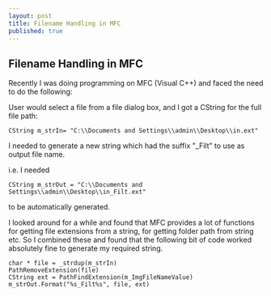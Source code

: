 ```yaml
---
layout: post
title: Filename Handling in MFC
published: true
---
```


## Filename Handling in MFC

Recently I was doing programming on MFC (Visual C++) and faced the need to do the following:

User would select a file from a file dialog box, and I got a CString for the full file path:  

```
CString m_strIn= "C:\\Documents and Settings\\admin\\Desktop\\in.ext"
```

I needed to generate a new string which had the suffix "_Filt" to use as output file name.

i.e. I needed

```
CString m_strOut = "C:\\Documents and Settings\\admin\\Desktop\\in_Filt.ext"
```

to be automatically generated.

I looked around for a while and found that MFC provides a lot of functions for getting file extensions from a string, for getting folder path from string etc. So I combined these and found that the following bit of code worked absolutely fine to generate my required string.

```
char * file = _strdup(m_strIn)
PathRemoveExtension(file)
CString ext = PathFindExtension(m_ImgFileNameValue)
m_strOut.Format("%s_Filt%s", file, ext)
```
